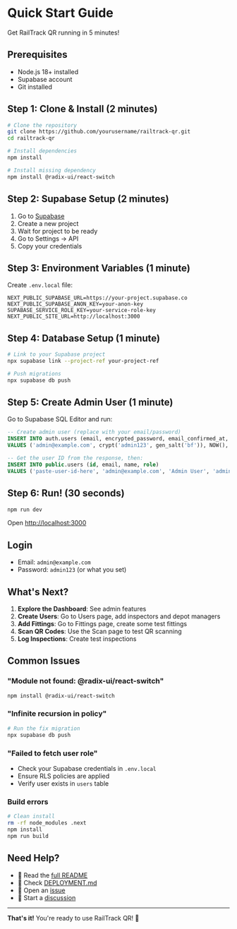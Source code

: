 # Quick Start Guide

Get RailTrack QR running in 5 minutes!

## Prerequisites

- Node.js 18+ installed
- Supabase account
- Git installed

## Step 1: Clone & Install (2 minutes)

```bash
# Clone the repository
git clone https://github.com/yourusername/railtrack-qr.git
cd railtrack-qr

# Install dependencies
npm install

# Install missing dependency
npm install @radix-ui/react-switch
```

## Step 2: Supabase Setup (2 minutes)

1. Go to [Supabase](https://app.supabase.com)
2. Create a new project
3. Wait for project to be ready
4. Go to Settings → API
5. Copy your credentials

## Step 3: Environment Variables (1 minute)

Create `.env.local` file:

```env
NEXT_PUBLIC_SUPABASE_URL=https://your-project.supabase.co
NEXT_PUBLIC_SUPABASE_ANON_KEY=your-anon-key
SUPABASE_SERVICE_ROLE_KEY=your-service-role-key
NEXT_PUBLIC_SITE_URL=http://localhost:3000
```

## Step 4: Database Setup (1 minute)

```bash
# Link to your Supabase project
npx supabase link --project-ref your-project-ref

# Push migrations
npx supabase db push
```

## Step 5: Create Admin User (1 minute)

Go to Supabase SQL Editor and run:

```sql
-- Create admin user (replace with your email/password)
INSERT INTO auth.users (email, encrypted_password, email_confirmed_at, role)
VALUES ('admin@example.com', crypt('admin123', gen_salt('bf')), NOW(), 'authenticated');

-- Get the user ID from the response, then:
INSERT INTO public.users (id, email, name, role)
VALUES ('paste-user-id-here', 'admin@example.com', 'Admin User', 'admin');
```

## Step 6: Run! (30 seconds)

```bash
npm run dev
```

Open [http://localhost:3000](http://localhost:3000)

## Login

- Email: `admin@example.com`
- Password: `admin123` (or what you set)

## What's Next?

1. **Explore the Dashboard**: See admin features
2. **Create Users**: Go to Users page, add inspectors and depot managers
3. **Add Fittings**: Go to Fittings page, create some test fittings
4. **Scan QR Codes**: Use the Scan page to test QR scanning
5. **Log Inspections**: Create test inspections

## Common Issues

### "Module not found: @radix-ui/react-switch"
```bash
npm install @radix-ui/react-switch
```

### "Infinite recursion in policy"
```bash
# Run the fix migration
npx supabase db push
```

### "Failed to fetch user role"
- Check your Supabase credentials in `.env.local`
- Ensure RLS policies are applied
- Verify user exists in `users` table

### Build errors
```bash
# Clean install
rm -rf node_modules .next
npm install
npm run build
```

## Need Help?

- 📖 Read the [full README](README.md)
- 🚀 Check [DEPLOYMENT.md](DEPLOYMENT.md)
- 🐛 Open an [issue](https://github.com/yourusername/railtrack-qr/issues)
- 💬 Start a [discussion](https://github.com/yourusername/railtrack-qr/discussions)

---

**That's it!** You're ready to use RailTrack QR! 🎉

